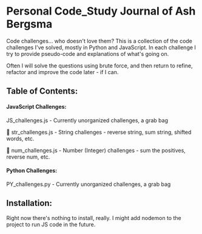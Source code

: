 # Personal Code_Study Journal of Ash Bergsma 

Code challenges... who doesn't love them? This is a collection of the code challenges I've solved, mostly in Python and JavaScript. In each challenge I try to provide pseudo-code and explanations of what's going on. 

Often I will solve the questions using brute force, and then return to refine, refactor and improve the code later - if I can. 

## Table of Contents: 

#### JavaScript Challenges: 

JS_challenges.js - Currently unorganized challenges, a grab bag

🧵 str_challenges.js - String challenges - reverse string, sum string, shifted words, etc. 

🔢 num_challenges.js - Number (Integer) challenges - sum the positives, reverse num, etc.


#### Python Challenges: 

PY_challenges.py - Currently unorganized challenges, a grab bag

## Installation: 

Right now there's nothing to install, really. I might add nodemon to the project to run JS code in the future. 